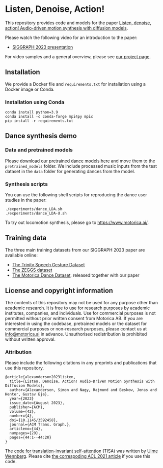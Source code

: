 # Listen, Denoise, Action!
This repository provides code and models for the paper [Listen, denoise, action! Audio-driven motion synthesis with diffusion models](https://arxiv.org/abs/2211.09707).

Please watch the following video for an introduction to the paper:
* [SIGGRAPH 2023 presentation](https://youtu.be/Qfd2EpzWgok)

For video samples and a general overview, please see [our project page](https://www.speech.kth.se/research/listen-denoise-action/).

## Installation
We provide a Docker file and `requirements.txt` for installation using a Docker image or Conda.

### Installation using Conda
```
conda install python=3.9
conda install -c conda-forge mpi4py mpic
pip install -r requirements.txt
```

## Dance synthesis demo
### Data and pretrained models
Please [download our pretrained dance models here](https://zenodo.org/record/8156769) and move them to the `pretrained_models` folder.
We include processed music inputs from the test dataset in the `data` folder for generating dances from the model.

### Synthesis scripts
You can use the following shell scripts for reproducing the dance user studies in the paper:
```
./experiments/dance_LDA.sh
./experiments/dance_LDA-U.sh
```
To try out locomotion synthesis, please go to https://www.motorica.ai/.

## Training data
The three main training datasets from our SIGGRAPH 2023 paper are available online:
* [The Trinity Speech Gesture Dataset](https://trinityspeechgesture.scss.tcd.ie/)
* [The ZEGGS dataset](https://github.com/ubisoft/ubisoft-laforge-ZeroEGGS)
* [The Motorica Dance Dataset](https://github.com/simonalexanderson/MotoricaDanceDataset/), released together with our paper

## License and copyright information
The contents of this repository may not be used for any purpose other than academic research. It is free to use for research purposes by academic institutes, companies, and individuals. Use for commercial purposes is not permitted without prior written consent from Motorica AB. If you are interested in using the codebase, pretrained models or the dataset for commercial purposes or non-research purposes, please contact us at info@motorica.ai in advance. Unauthorised redistribution is prohibited without written approval.

### Attribution
Please include the following citations in any preprints and publications that use this repository.
```
@article{alexanderson2023listen,
  title={Listen, Denoise, Action! Audio-Driven Motion Synthesis with Diffusion Models},
  author={Alexanderson, Simon and Nagy, Rajmund and Beskow, Jonas and Henter, Gustav Eje},
  year={2023}
  issue_date={August 2023},
  publisher={ACM},
  volume={42},
  number={4},
  doi={10.1145/3592458},
  journal={ACM Trans. Graph.},
  articleno={44},
  numpages={20},
  pages={44:1--44:20}
}
```
The [code for translation-invariant self-attention](https://github.com/ulmewennberg/tisa) (TISA) was written by [Ulme Wennberg](https://www.kth.se/profile/ulme). Please cite [the correspoding ACL 2021 article](https://aclanthology.org/2021.acl-short.18) if you use this code.
